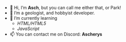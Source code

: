 - 👋 Hi, I’m **Asch**, but you can call me either that, or Park!
- 👀 I’m a geologist, and hobbyist developer.
- 🌱 I’m currently learning
    - *HTML/HTML5*
    - *JavaScript*
- 📫 You can contact me on Discord: **Ascherys**

<!---
AschBanks/AschBanks is a ✨ special ✨ repository because its `README.md` (this file) appears on your GitHub profile.
You can click the Preview link to take a look at your changes.
--->
